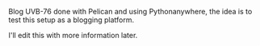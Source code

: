 Blog UVB-76 done with Pelican and using Pythonanywhere,
the idea is to test this setup as a blogging platform.

I'll edit this with more information later.

